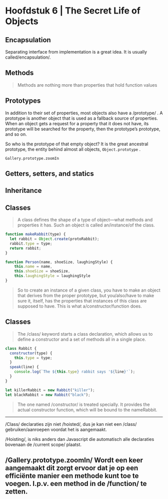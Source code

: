 # Hoofdstuk 6 | The Secret Life of Objects
## Encapsulation
Separating interface from implementation is a great idea. It is usually called/encapsulation/.

## Methods
> Methods are nothing more than properties that hold function values

## Prototypes
In addition to their set of properties, most objects also have a /prototype/ . A prototype is another object that is used as a fallback source of properties. When an object gets a request for a property that it does not have, its prototype will be searched for the property, then the prototype’s prototype, and so on.

So who is the prototype of that empty object? It is the great ancestral prototype, the entity behind almost all objects,  `Object.prototype` .  

`Gallery.prototype.zoomIn`

## Getters, setters, and statics
## Inheritance
## Classes
> A class defines the shape of a type of object—what methods and properties it has. Such an object is called an/instance/of the class.

```javascript
function makeRabbit(type) {
  let rabbit = Object.create(protoRabbit);
  rabbit.type = type;
  return rabbit;
}

function Person(name, shoeSize, laughingStyle) {
    this.name = name,
    this.shoeSize = shoeSize,
    this.laughingStyle = laughingStyle
}
```

> So to create an instance of a given class, you have to make an object that derives from the proper prototype, but you/also/have to make sure it, itself, has the properties that instances of this class are supposed to have. This is what a/constructor/function does.

## Classes
> The /class/ keyword starts a class declaration, which allows us to define a constructor and a set of methods all in a single place.

```javascript
class Rabbit {
  constructor(type) {
    this.type = type;
  }
  speak(line) {
    console.log(`The ${this.type} rabbit says '${line}'`);
  }
}

let killerRabbit = new Rabbit("killer");
let blackRabbit = new Rabbit("black");
```

> The one named /constructor/ is treated specially. It provides the actual constructor function, which will be bound to the nameRabbit.
---
/Class/ declaraties zijn niet /hoisted/, dus je kan niet een /class/ gebruiken/aanroepen voordat het is aangemaakt.

/Hoisting/, is niks anders dan Javascript die automatisch alle declaraties bovenaan de /current scope/ plaatst.

/Gallery.prototype.zoomIn/
Wordt een keer aangemaakt dit zorgt ervoor dat je op een efficiënte manier een methode kunt toe te voegen. I.p.v. een method in de /function/ te zetten.
---